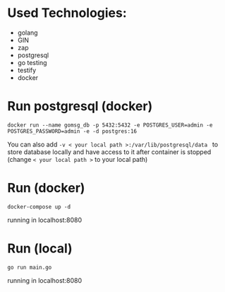 # Used Technologies:
- golang
- GIN
- zap
- postgresql
- go testing
- testify
- docker

# Run postgresql (docker)
```shell
docker run --name gomsg_db -p 5432:5432 -e POSTGRES_USER=admin -e POSTGRES_PASSWORD=admin -e -d postgres:16
```
You can also add ```-v < your local path >:/var/lib/postgresql/data ``` to store database locally and have access to it after container is stopped (change ```< your local path >``` to your local path)

# Run (docker)
```shell
docker-compose up -d
```
running in localhost:8080

# Run (local)
```shell
go run main.go
```
running in localhost:8080
